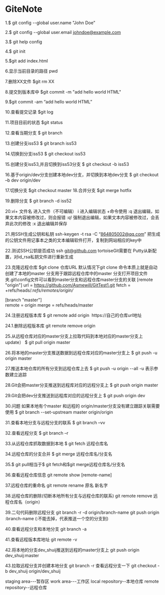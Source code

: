 # GiteNote


1.$ git config --global user.name "John Doe"

2.$ git config --global user.email johndoe@example.com

3.$ git help config

4.$ git init   

5.$git add index.html 

6.显示当前目录的路径
pwd  
       
7.删除XX文件
$git rm XX        

8.提交到版本库中 
$git commit -m "add hello world HTML" 

9.$git commit -am “add hello world HTML”  


10.查看提交记录
$git log

11.项目目前的状态
$git status 

12.查看当期分支
$ git branch 

13.创建分支iss53
$ git branch iss53

14.切换到分支iss53
$ git checkout iss53

15.创建分支iss53,并且切换到iss53分支
$ git checkout -b iss53


16.基于origin/dev分支创建本地dev分支，并切换到本地dev分支
$ git checkout  –b dev origin/dev


17.切换分支
$git checkout master
18.合并分支
$git merge hotfix

19.删除分支
$ git branch -d iss52

20.vi+ 文件名   进入文件（不可编辑）
i 进入编辑状态
+命令使用
:q 退出编辑，如果文本内容被修改过，则会报错
:q! 强制退出编辑，如果文本内容被修改过，会丢弃此次的修改
:x 退出编辑并保存


21.用SSH生成公钥和私钥
ssh-keygen -t rsa -C “864805002@qq.com”
把生成的公钥文件用记事本之类的文本编辑软件打开，复制到网站相应的key中
 

22.测试SSH公钥是否成功
ssh git@github.com
tortoiseGit需要在 Putty从新配置，对id_rsa私钥文件进行重新生成



23.克隆远程仓库
$git clone 仓库URL
默认情况下git clone 命令本质上就是自动创建了本地的master 分支用于跟踪远程仓库中的master 分支打开项目文件夹\.git\config文件可以看到master分支和远程仓库master分支的关联
[remote "origin"]
url = https://github.com/Asmewill/GitTest1.git
fetch = +refs/heads/*:refs/remotes/origin/*

[branch "master"]	
remote = origin
merge = refs/heads/master






24.注册远程版本库
$ git remote add origin  https://自己的仓库url地址

24.1.删除远程版本库
git remote remove origin


25.从远程仓库对应的master分支上拉取代码到本地对应的master分支上update）
$ git pull origin master

26.将本地的master分支推送数据到远程仓库对应的master分支上
$ git push  -u  origin master

27.推送本地仓库的所有分支到远程仓库上去
$ git push -u origin --all
-u 表示参数建立追踪


28.Git会把master分支推送到远程库对应的远程分支上
$ git push origin master


29.Git会把dev分支推送到远程库对应的远程分支上
$ git push origin dev


30.问题 如果本地有个master 和远程的 origin/master分支没有建立跟踪关联需要使用
$ git branch --set-upstream master origin/origin


31.查看本地分支与远程分支的联系
$ git branch –vv


32.查看远程分支
$ git branch –r


33.从远程仓库抓取数据到本地
$ git fetch 远程仓库名

34.远程仓库的分支合并
$ git merge 远程仓库名/分支名


35.$ git pull相当于$ git fetch和$git merge远程仓库名/分支名


36.查看远程仓库信息
git remote show [remote-name]

37.远程仓库的重命名
git remote rename 原名 新名字

38.远程仓库的删除(切断本地所有分支与远程仓库的联系)
git remote remove 远程仓库名（origin）

39.二句代码删除远程分支
git branch -r -d origin/branch-name 
git push origin :branch-name   (:不能去掉，代表推送一个空的分支到)

40.查看远程分支和本地分支
git branch -a

41.查看远程版本库地址
git remote -v

42.将本地的分支dev_shuij推送到远程的master分支上
git push origin dev_shuij:master

43.拉取远程分支并创建本地分支
git branch -r 查看远程分支一下
git checkout -b dev_shuij origin/dev_shuij


staging area---暂存区
work area---工作区
local repository--本地仓库
remote repository--远程仓库

